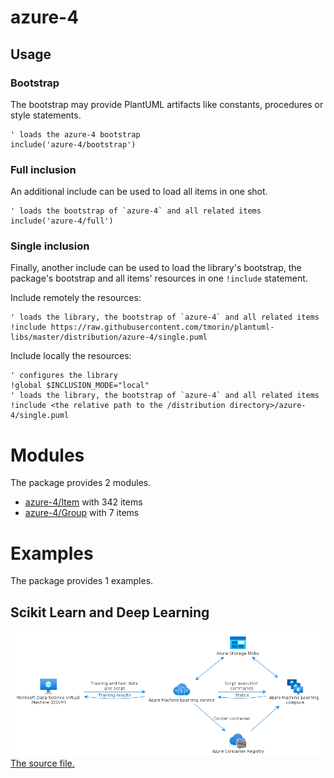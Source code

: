 # azure-4

## Usage

### Bootstrap

The bootstrap may provide PlantUML artifacts like constants, procedures or style statements.

```plantuml
' loads the azure-4 bootstrap
include('azure-4/bootstrap')
```

### Full inclusion

An additional include can be used to load all items in one shot.

 ```plantuml
' loads the bootstrap of `azure-4` and all related items
include('azure-4/full')
```

### Single inclusion

Finally, another include can be used to load the library's bootstrap, the package's bootstrap and all items' resources in one `!include` statement.

Include remotely the resources:
```plantuml
' loads the library, the bootstrap of `azure-4` and all related items
!include https://raw.githubusercontent.com/tmorin/plantuml-libs/master/distribution/azure-4/single.puml
```

Include locally the resources:
```plantuml
' configures the library
!global $INCLUSION_MODE="local"
' loads the library, the bootstrap of `azure-4` and all related items
!include <the relative path to the /distribution directory>/azure-4/single.puml
```




# Modules

The package provides 2 modules.

- [azure-4/Item](../azure-4/Item/README.md) with 342 items
- [azure-4/Group](../azure-4/Group/README.md) with 7 items



# Examples

The package provides 1 examples.

## Scikit Learn and Deep Learning

![Scikit Learn and Deep Learning](../azure-4/scikit_learn_and_deep_learning.png)<br>
[The source file.](../azure-4/scikit_learn_and_deep_learning.puml)



